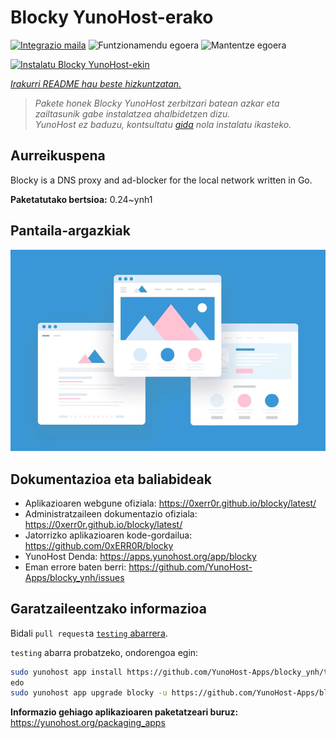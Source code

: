 <!--
Ohart ongi: README hau automatikoki sortu da <https://github.com/YunoHost/apps/tree/master/tools/readme_generator>ri esker
EZ editatu eskuz.
-->

# Blocky YunoHost-erako

[![Integrazio maila](https://apps.yunohost.org/badge/integration/blocky)](https://ci-apps.yunohost.org/ci/apps/blocky/)
![Funtzionamendu egoera](https://apps.yunohost.org/badge/state/blocky)
![Mantentze egoera](https://apps.yunohost.org/badge/maintained/blocky)

[![Instalatu Blocky YunoHost-ekin](https://install-app.yunohost.org/install-with-yunohost.svg)](https://install-app.yunohost.org/?app=blocky)

*[Irakurri README hau beste hizkuntzatan.](./ALL_README.md)*

> *Pakete honek Blocky YunoHost zerbitzari batean azkar eta zailtasunik gabe instalatzea ahalbidetzen dizu.*  
> *YunoHost ez baduzu, kontsultatu [gida](https://yunohost.org/install) nola instalatu ikasteko.*

## Aurreikuspena

Blocky is a DNS proxy and ad-blocker for the local network written in Go.

**Paketatutako bertsioa:** 0.24~ynh1

## Pantaila-argazkiak

![Blocky(r)en pantaila-argazkia](./doc/screenshots/example.jpg)

## Dokumentazioa eta baliabideak

- Aplikazioaren webgune ofiziala: <https://0xerr0r.github.io/blocky/latest/>
- Administratzaileen dokumentazio ofiziala: <https://0xerr0r.github.io/blocky/latest/>
- Jatorrizko aplikazioaren kode-gordailua: <https://github.com/0xERR0R/blocky>
- YunoHost Denda: <https://apps.yunohost.org/app/blocky>
- Eman errore baten berri: <https://github.com/YunoHost-Apps/blocky_ynh/issues>

## Garatzaileentzako informazioa

Bidali `pull request`a [`testing` abarrera](https://github.com/YunoHost-Apps/blocky_ynh/tree/testing).

`testing` abarra probatzeko, ondorengoa egin:

```bash
sudo yunohost app install https://github.com/YunoHost-Apps/blocky_ynh/tree/testing --debug
edo
sudo yunohost app upgrade blocky -u https://github.com/YunoHost-Apps/blocky_ynh/tree/testing --debug
```

**Informazio gehiago aplikazioaren paketatzeari buruz:** <https://yunohost.org/packaging_apps>
